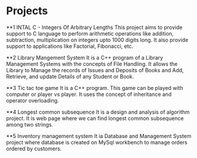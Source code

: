 # Projects

**1
INTAL C - Integers Of Arbitrary Lengths
This project aims to provide support to C language to perform arithmetic operations like addition, subtraction, multiplication on integers upto 1000 digits long. 
It also provide support to applications like Factorial, Fibonacci, etc.

**2
Library Mangement System
It is a C++ program of a Library Management Systems with the concepts of File Handling.
It allows the Library to Manage the records of Issues and Deposits of Books and Add, Retrieve, and update Details of any Student or Book.

**3
Tic tac toe game
It is a C++ program. This game can be played with computer or player vs player. It uses the concept of inheritance and operator overloading.

**4
Longest common subsequence
It is a design and analysis of algorithm project. It is web page where we can find longest common subsequence among two strings.

**5
Inventory management system
It ia Database and Management System project where database is created on MySql workbench to manage orders ordered by customers. 
